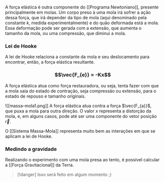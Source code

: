 A força elástica é outra componente do [[Programa Newtoniano]], presente principalmente em molas.
Um corpo preso à uma mola irá sofrer a ação dessa força, que irá depender da tipo de mola (aqui denominado pela constante $k$, medida experimentalmente) e do quão deformada está a mola. Essa deformação pode ser gerada com a extensão, que aumenta o tamanho da mola, ou uma compressão, que diminui a mola. 

### Lei de Hooke
A lei de Hooke relaciona a constante da mola e seu deslocamento para encontrar, então, a força elástica resultante.

### $$\vec{F_{e}} = -Kx$$
A força elástica atua como força restauradora, ou seja, tenta fazer com que a mola saia do estado de contração, seja compressão ou extensão, para o estado de repouso e tamanho originais.

![[massa-mola1.png]]
A força elástica atua contra a força $\vec{F_{a}}$, que puxa a mola para outra direção. O valor $x$ representa a distorção da mola, e, em alguns casos, pode até ser uma componente do vetor posição $\vec{r}$.

O [[Sistema Massa-Mola]] representa muito bem as interações em que se aplicam a lei de Hooke.

### Medindo a gravidade
Realizando o experimento com uma mola presa ao tento, é possível calcular a [[Força Gravitacional]] da Terra.

>[!danger] Isso será feito em algum momento ;)
>


